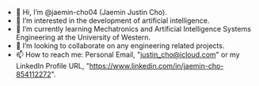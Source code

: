 - 👋 Hi, I’m @jaemin-cho04 (Jaemin Justin Cho).
- 👀 I’m interested in the development of artificial intelligence. 
- 🌱 I’m currently learning Mechatronics and Artificial Intelligence Systems Engineering at the University of Western.
- 💞️ I’m looking to collaborate on any engineering related projects. 
- 📫 How to reach me: Personal Email, "justin_cho@icloud.com" or my LinkedIn Profile URL, "https://www.linkedin.com/in/jaemin-cho-854112272".

<!---
jaemin-cho04/jaemin-cho04 is a ✨ special ✨ repository because its `README.md` (this file) appears on your GitHub profile.
You can click the Preview link to take a look at your changes.
--->
